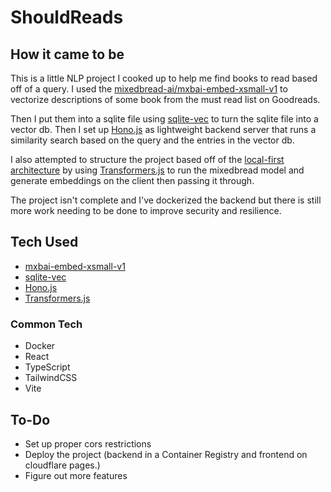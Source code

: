 # ShouldReads

## How it came to be
This is a little NLP project I cooked up to help me find books to read based off of a query. I used the [mixedbread-ai/mxbai-embed-xsmall-v1](https://huggingface.co/mixedbread-ai/mxbai-embed-xsmall-v1) to vectorize descriptions of some book from the must read list on Goodreads.

Then I put them into a sqlite file using [sqlite-vec](https://github.com/asg017/sqlite-vec) to turn the sqlite file into a vector db. Then I set up [Hono.js](https://hono.dev) as lightweight backend server that runs a similarity search based on the query and the entries in the vector db.

I also attempted to structure the project based off of the [local-first architecture](https://www.inkandswitch.com/local-first) by using [Transformers.js](https://huggingface.co/docs/transformers.js/v3.0.0/index) to run the mixedbread model and generate embeddings on the client then passing it through.

The project isn't complete and I've dockerized the backend but there is still more work needing to be done to improve security and resilience.

## Tech Used
- [mxbai-embed-xsmall-v1](https://huggingface.co/mixedbread-ai/mxbai-embed-xsmall-v1)
- [sqlite-vec](https://github.com/asg017/sqlite-vec)
- [Hono.js](https://hono.dev)
- [Transformers.js](https://huggingface.co/docs/transformers.js/v3.0.0/index)

### Common Tech
- Docker
- React
- TypeScript
- TailwindCSS
- Vite

## To-Do
- Set up proper cors restrictions
- Deploy the project (backend in a Container Registry and frontend on cloudflare pages.)
- Figure out more features
